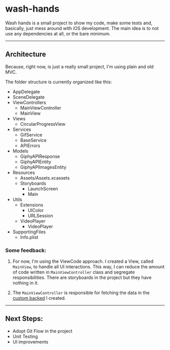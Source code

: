 # wash-hands

Wash hands is a small project to show my code, make some tests and, basically, just mess around with iOS development.
The main idea is to not use any dependencies at all, or the bare minimum.

---

## Architecture

Because, right now, is just a really small project, I'm using plain and old MVC.

The folder structure is currently organized like this:

* AppDelegate
* SceneDelegate
* ViewControllers
  - MainViewController
  - MainView
* Views
  - CircularProgressView
* Services
  - GifService
  - BaseService
  - APIErrors
* Models
  - GiphyAPIResponse
  - GiphyAPIEntity
  - GiphyAPIImagesEntity
* Resources
  - Assets/Assets.xcassets
  - Storyboards
    - LaunchScreen
    - Main
* Utils
  - Extensions
    - UIColor
    - URLSession
  - VideoPlayer
    - VideoPlayer
* SupportingFiles
   - Info.plist

### Some feedback:

1. For now, I'm using the ViewCode approach. I created a View, called `MainView`, to handle all UI interactions. This way, I can reduce the amount of code written in `MainViewController` class and segregate responsibilities. There are storyboards in the project but they have nothing in it.

2. The `MainViewController` is responsible for fetching the data in the [custom backed](https://github.com/luizfelipeairesoares/washands-api) I created.

---

## Next Steps:

- Adopt Git Flow in the project
- Unit Testing
- UI improvements
